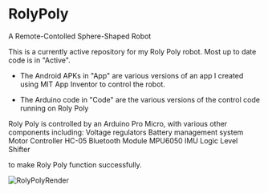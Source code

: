 # RolyPoly
 A Remote-Contolled Sphere-Shaped Robot



This is a currently active repository for my Roly Poly robot.
Most up to date code is in "Active".

* The Android APKs in "App" are various versions of an app I created using MIT App Inventor to control the robot.

* The Arduino code in "Code" are the various versions of the control code running on Roly Poly

Roly Poly is controlled by an Arduino Pro Micro, with various other components including:
Voltage regulators
Battery management system
Motor Controller
HC-05 Bluetooth Module
MPU6050 IMU
Logic Level Shifter

to make Roly Poly function successfully. 



![RolyPolyRender](https://github.com/user-attachments/assets/0c787da9-4fea-429d-8fc9-beccb3688b10)

